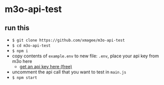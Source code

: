 # m3o-api-test

## run this 
* `$ git clone https://github.com/xmagee/m3o-api-test`
* `$ cd m3o-api-test`
* `$ npm i`
* copy contents of `example.env` to new file: `.env`, place your api key from m3o here
    * [get an api key here (free)](https://m3o.com/settings/keys)
* uncomment the api call that you want to test in `main.js`
* `$ npm start`